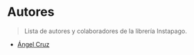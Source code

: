 # Autores

> Lista de autores y colaboradores de la librería Instapago.

* [Ángel Cruz](https://github.com/abr4xas)
